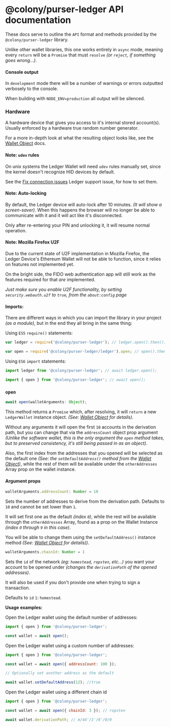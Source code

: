# @colony/purser-ledger API documentation

These docs serve to outline the `API` format and methods provided by the `@colony/purser-ledger` library.

Unlike other wallet libraries, this one works entirely in `async` mode, meaning every `return` will be a `Promise` that must `resolve` _(or `reject`, if something goes wrong...)_.

#### Console output

In `development` mode there will be a number of warnings or errors outputted verbosely to the console.

When building with `NODE_ENV=production` all output will be silenced.

### Hardware

A hardware device that gives you access to it's internal stored account(s). Usually enforced by a hardware true random number generator.

For a more in-depth look at what the resulting object looks like, see the [Wallet Object](wallet-object.md) docs.

#### Note: `udev` rules

On unix systems the Ledger Wallet will need `udev` rules manually set, since the kernel doesn't recognize HID devices by default.

See the [Fix connection issues](https://support.ledgerwallet.com/hc/en-us/articles/115005165269-Fix-connection-issues) Ledger support issue, for how to set them.

#### Note: Auto-locking

By default, the Ledger device will auto-lock after 10 minutes. _(It will show a screen-saver)_. When this happens the browser will no longer be able to communicate with it and it will act like it's disconnected.

Only after re-entering your PIN and unlocking it, it will resume normal operation.

#### Note: Mozilla Firefox U2F

Due to the current state of U2F implementation in Mozilla Firefox, the Ledger Device's Ethereum Wallet will not be able to function, since it relies on features not implemented yet.

On the bright side, the FIDO web authentication app will still work as the features required for that *are* implemented.

_Just make sure you enable U2F functionality, by setting `security.webauth.u2f` to `true`, from the `about:config` page_

#### Imports:

There are different ways in which you can import the library in your project _(as a module)_, but in the end they all bring in the same thing:

Using `ES5` `require()` statements:
```js
var ledger = require('@colony/purser-ledger'); // ledger.open().then();

var open = require('@colony/purser-ledger/ledger').open; // open().then();
```

Using `ES6` `import` statements:
```js
import ledger from '@colony/purser-ledger'; // await ledger.open();

import { open } from '@colony/purser-ledger'; // await open();
```

### `open`

```js
await open(walletArguments: Object);
```

This method returns a `Promise` which, after resolving, it will `return` a new `LedgerWallet` instance object. _(See: [Wallet Object](wallet-object.md) for details)_.

Without any arguments it will open the first `10` accounts in the derivation path, but you can change that via the `addressCount` object prop argument _(Unlike the software wallet, this is the only argument the `open` method takes, but to preserved consistency, it's still being passed in as an object)_.

Also, the first index from the addresses that you opened will be selected as the default one _(See: the `setDefaultAddress()` method from the [Wallet Object](wallet-object.md))_, while the rest of them will be available under the `otherAddresses` Array prop on the wallet instance.

#### Argument props

```js
walletArguments.addressCount: Number = 10
```

Sets the number of addresses to derive from the derivation path. Defaults to `10` and cannot be set lower than `1`.

It will set first one as the default _(index `0`)_, while the rest will be available through the `otherAddresses` Array, found as a prop on the Wallet Instance _(index `0` through `9` in this case)_.

You will be able to change them using the `setDefaultAddress()` instance method _(See: [Wallet Object](wallet-object.md) for details))_.

```js
walletArguments.chainId: Number = 1
```

Sets the `id` of the network _(eg: `homestead`, `ropsten`, etc...)_ you want your account to be opened under _(changes the `derivationPath` of the opened addresses)_.

It will also be used if you don't provide one when trying to sign a transaction.

Defaults to `id` `1`: `homestead`.

**Usage examples:**

Open the Ledger wallet using the default number of addresses:
```js
import { open } from '@colony/purser-ledger';

const wallet = await open();
```

Open the Ledger wallet using a custom number of addresses:
```js
import { open } from '@colony/purser-ledger';

const wallet = await open({ addressCount: 100 });

// Optionally set another address as the default

await wallet.setDefaultAddress(12); //true
```

Open the Ledger wallet using a different chain id
```js
import { open } from '@colony/purser-ledger';

const wallet = await open({ chainId: 3 }); // ropsten

await wallet.derivationPath; // m/44'/1'/0'/0/0
```
